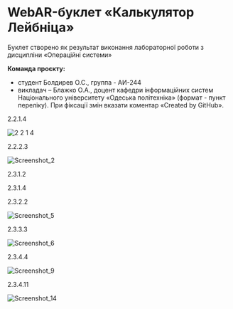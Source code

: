 # WebAR-буклет «Калькулятор Лейбнiца»
Буклет створено як результат виконання лабораторної роботи з дисципліни «Операційні системи»

**Команда проєкту:**
- студент Болдирев О.С., группа - АИ-244
- викладач – Блажко О.А., доцент кафедри інформаційних систем Національного університету «Одеська політехніка» (формат - пункт переліку). При фіксації змін вказати коментар «Created by GitHub».

2.2.1.4

![2 2 1 4](https://github.com/user-attachments/assets/a40c073b-01cc-4a0e-a71e-a344a305788a)

2.2.2.3

![Screenshot_2](https://github.com/user-attachments/assets/dddf286b-c163-4ec7-ad7b-5afe6d813892)

2.3.1.2 

2.3.1.4

2.3.2.2

![Screenshot_5](https://github.com/user-attachments/assets/bf2727df-2b11-4dc2-8e55-ec82207aa217)


2.3.3.3

![Screenshot_6](https://github.com/user-attachments/assets/dddbad4e-a936-43b0-af2c-1a88a74c2c05)


2.3.4.4

![Screenshot_9](https://github.com/user-attachments/assets/3aa93a44-7ddf-4e35-8702-a54269298d0c)

2.3.4.11

![Screenshot_14](https://github.com/user-attachments/assets/af8c8195-8e1b-486e-a9a2-cedde1b864a2)
